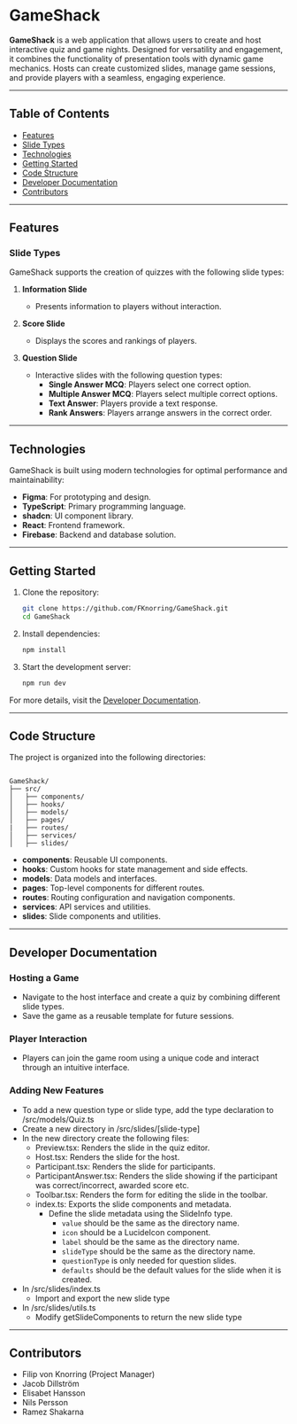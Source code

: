 # GameShack

**GameShack** is a web application that allows users to create and host interactive quiz and game nights. Designed for versatility and engagement, it combines the functionality of presentation tools with dynamic game mechanics. Hosts can create customized slides, manage game sessions, and provide players with a seamless, engaging experience.

---

## Table of Contents

- [Features](#features)
- [Slide Types](#slide-types)
- [Technologies](#technologies)
- [Getting Started](#getting-started)
- [Code Structure](#code-structure)
- [Developer Documentation](#developer-documentation)
- [Contributors](#contributors)

---

## Features

### Slide Types

GameShack supports the creation of quizzes with the following slide types:

1. **Information Slide**
   - Presents information to players without interaction.

2. **Score Slide**
   - Displays the scores and rankings of players.

3. **Question Slide**
   - Interactive slides with the following question types:
     - **Single Answer MCQ**: Players select one correct option.
     - **Multiple Answer MCQ**: Players select multiple correct options.
     - **Text Answer**: Players provide a text response.
     - **Rank Answers**: Players arrange answers in the correct order.

---

## Technologies

GameShack is built using modern technologies for optimal performance and maintainability:
- **Figma**: For prototyping and design.
- **TypeScript**: Primary programming language.
- **shadcn**: UI component library.
- **React**: Frontend framework.
- **Firebase**: Backend and database solution.

---

## Getting Started

1. Clone the repository:
   ```bash
   git clone https://github.com/FKnorring/GameShack.git
   cd GameShack
    ```
2. Install dependencies:
    ```bash
    npm install
    ```
3. Start the development server:
    ```bash
    npm run dev
    ```

For more details, visit the [Developer Documentation](#developer-documentation).

---

## Code Structure
The project is organized into the following directories:

```plaintext

GameShack/
├── src/
│   ├── components/
│   ├── hooks/
│   ├── models/
│   ├── pages/
|   ├── routes/
│   ├── services/
│   ├── slides/
```

- **components**: Reusable UI components.
- **hooks**: Custom hooks for state management and side effects.
- **models**: Data models and interfaces.
- **pages**: Top-level components for different routes.
- **routes**: Routing configuration and navigation components.
- **services**: API services and utilities.
- **slides**: Slide components and utilities.

---

## Developer Documentation

### Hosting a Game
- Navigate to the host interface and create a quiz by combining different slide types.
- Save the game as a reusable template for future sessions.

### Player Interaction
- Players can join the game room using a unique code and interact through an intuitive interface.

### Adding New Features
- To add a new question type or slide type, add the type declaration to /src/models/Quiz.ts
- Create a new directory in /src/slides/[slide-type]
- In the new directory create the following files:
   - Preview.tsx: Renders the slide in the quiz editor.
   - Host.tsx: Renders the slide for the host.
   - Participant.tsx: Renders the slide for participants.
   - ParticipantAnswer.tsx: Renders the slide showing if the participant was correct/incorrect, awarded score etc.
   - Toolbar.tsx: Renders the form for editing the slide in the toolbar.
   - index.ts: Exports the slide components and metadata.
      - Define the slide metadata using the SlideInfo type.
         - `value` should be the same as the directory name.
         - `icon` should be a LucideIcon component.
         - `label` should be the same as the directory name.
         - `slideType` should be the same as the directory name.
         - `questionType` is only needed for question slides.
         - `defaults` should be the default values for the slide when it is created.
- In /src/slides/index.ts
  - Import and export the new slide type
- In /src/slides/utils.ts
  - Modify getSlideComponents to return the new slide type
---

## Contributors

- Filip von Knorring (Project Manager)
- Jacob Dillström
- Elisabet Hansson
- Nils Persson
- Ramez Shakarna
